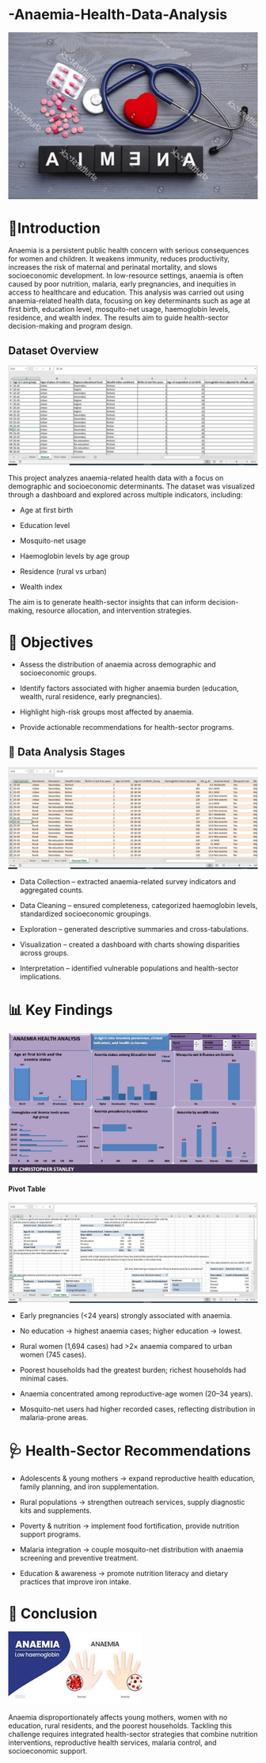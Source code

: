 # -Anaemia-Health-Data-Analysis
![](https://github.com/christopherstanleyobinna-rgb/-Anaemia-Health-Data-Analysis/blob/main/Anaemie%20picture.jpg)

# 📖Introduction
Anaemia is a persistent public health concern with serious consequences for women and children. It weakens immunity, reduces productivity, increases the risk of maternal and perinatal mortality, and slows socioeconomic development. In low-resource settings, anaemia is often caused by poor nutrition, malaria, early pregnancies, and inequities in access to healthcare and education.
This analysis was carried out using anaemia-related health data, focusing on key determinants such as age at first birth, education level, mosquito-net usage, haemoglobin levels, residence, and wealth index. The results aim to guide health-sector decision-making and program design.


## Dataset Overview
![](Anaemie_Orignal_dataset.jpg)

This project analyzes anaemia-related health data with a focus on demographic and socioeconomic determinants. The dataset was visualized through a dashboard and explored across multiple indicators, including:

- Age at first birth

- Education level

- Mosquito-net usage

- Haemoglobin levels by age group

- Residence (rural vs urban)

- Wealth index


The aim is to generate health-sector insights that can inform decision-making, resource allocation, and intervention strategies.

# 🎯 Objectives

-	Assess the distribution of anaemia across demographic and socioeconomic groups.


-	Identify factors associated with higher anaemia burden (education, wealth, rural residence, early pregnancies).


-	Highlight high-risk groups most affected by anaemia.


-	Provide actionable recommendations for health-sector programs.

## 🔬 Data Analysis Stages

![](Anaemia_clean_dataset.jpg)

-	Data Collection – extracted anaemia-related survey indicators and aggregated counts.


-	Data Cleaning – ensured completeness, categorized haemoglobin levels, standardized socioeconomic groupings.


-	Exploration – generated descriptive summaries and cross-tabulations.


-	Visualization – created a dashboard with charts showing disparities across groups.


-	Interpretation – identified vulnerable populations and health-sector implications.


# 📊 Key Findings
![](https://github.com/christopherstanleyobinna-rgb/-Anaemia-Health-Data-Analysis/blob/main/Anaemia%20dashboard.jpg)

#### Pivot Table

![](Anemia_Analysis.jpg)


- Early pregnancies (<24 years) strongly associated with anaemia.

- No education → highest anaemia cases; higher education → lowest.

- Rural women (1,694 cases) had >2× anaemia compared to urban women (745 cases).

- Poorest households had the greatest burden; richest households had minimal cases.

- Anaemia concentrated among reproductive-age women (20–34 years).

- Mosquito-net users had higher recorded cases, reflecting distribution in malaria-prone areas.


# 🩺 Health-Sector Recommendations

- Adolescents & young mothers → expand reproductive health education, family planning, and iron supplementation.

- Rural populations → strengthen outreach services, supply diagnostic kits and supplements.

- Poverty & nutrition → implement food fortification, provide nutrition support programs.

- Malaria integration → couple mosquito-net distribution with anaemia screening and preventive treatment.

- Education & awareness → promote nutrition literacy and dietary practices that improve iron intake.


# 📌 Conclusion
![](https://github.com/christopherstanleyobinna-rgb/-Anaemia-Health-Data-Analysis/blob/main/Anaemie%20image.jpeg)

Anaemia disproportionately affects young mothers, women with no education, rural residents, and the poorest households. Tackling this challenge requires integrated health-sector strategies that combine nutrition interventions, reproductive health services, malaria control, and socioeconomic support.
